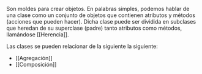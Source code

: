 Son moldes para crear objetos. En palabras simples, podemos hablar de una clase como un conjunto de objetos que contienen atributos y métodos (acciones que pueden hacer).
Dicha clase puede ser dividida en subclases que heredan de su superclase (padre) tanto atributos como métodos, llamándose [[Herencia]].


Las clases se pueden relacionar de la siguiente la siguiente: 
- [[Agregación]]
- [[Composición]]